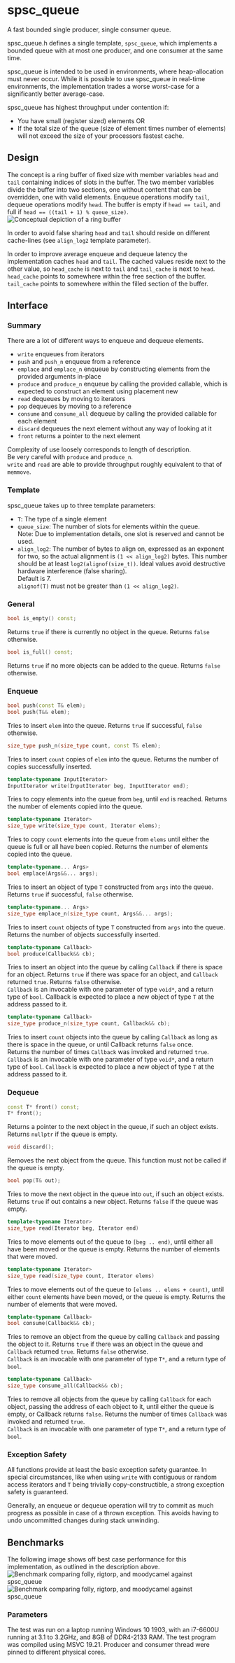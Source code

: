 # spsc_queue
A fast bounded single producer, single consumer queue.

spsc_queue.h defines a single template, `spsc_queue`, which implements a bounded queue with at most one producer, and one consumer at the same time.

spsc_queue is intended to be used in environments, where heap-allocation must never occur. While it is possible to use spsc_queue in real-time environments, the implementation trades a worse worst-case for a significantly better average-case.

spsc_queue has highest throughput under contention if:
* You have small (register sized) elements OR
* If the total size of the queue (size of element times number of elements) will not exceed the size of your processors fastest cache.
    
## Design
The concept is a ring buffer of fixed size with member variables `head` and `tail` containing indices of slots in the buffer. The two member variables divide the buffer into two sections, one without content that can be overridden, one with valid elements. Enqueue operations modify `tail`, dequeue operations modify `head`. The buffer is empty if `head == tail`, and full if `head == ((tail + 1) % queue_size)`.  
![Conceptual depiction of a ring buffer](docs/ring_buffer_concept.png)

In order to avoid false sharing `head` and `tail` should reside on different cache-lines (see `align_log2` template parameter).

In order to improve average enqueue and dequeue latency the implementation caches `head` and `tail`. The cached values reside next to the other value, so `head_cache` is next to `tail` and `tail_cache` is next to `head`. `head_cache` points to somewhere within the free section of the buffer. `tail_cache` points to somewhere within the filled section of the buffer.

## Interface
### Summary
There are a lot of different ways to enqueue and dequeue elements.
* `write` enqueues from iterators
* `push` and `push_n` enqueue from a reference
* `emplace` and `emplace_n` enqueue by constructing elements from the provided arguments in-place
* `produce` and `produce_n` enqueue by calling the provided callable, which is expected to construct an element using placement new
* `read` dequeues by moving to iterators
* `pop` dequeues by moving to a reference
* `consume` and `consume_all` dequeue by calling the provided callable for each element
* `discard` dequeues the next element without any way of looking at it
* `front` returns a pointer to the next element

Complexity of use loosely corresponds to length of description.  
Be very careful with `produce` and `produce_n`.  
`write` and `read` are able to provide throughput roughly equivalent to that of `memmove`.

### Template
spsc_queue takes up to three template parameters:
* `T`: The type of a single element
* `queue_size`: The number of slots for elements within the queue.  
                Note: Due to implementation details, one slot is reserved and
                      cannot be used.
* `align_log2`: The number of bytes to align on, expressed as an exponent for
                two, so the actual alignment is `(1 << align_log2)` bytes. This
                number should be at least `log2(alignof(size_t))`. Ideal values
                avoid destructive hardware interference (false sharing).  
                Default is 7.  
                `alignof(T)` must not be greater than `(1 << align_log2)`.

### General
```c++
bool is_empty() const;
```
Returns `true` if there is currently no object in the queue. Returns `false` otherwise.

```c++
bool is_full() const;
```
Returns `true` if no more objects can be added to the queue. Returns `false` otherwise.

### Enqueue
```c++
bool push(const T& elem);
bool push(T&& elem);
```
Tries to insert `elem` into the queue. Returns `true` if successful, `false` otherwise.

```c++
size_type push_n(size_type count, const T& elem);
```
Tries to insert `count` copies of `elem` into the queue. Returns the number of copies successfully inserted.

```c++
template<typename InputIterator>
InputIterator write(InputIterator beg, InputIterator end);
```
Tries to copy elements into the queue from `beg`, until `end` is reached. Returns the number of elements copied into the queue.

```c++
template<typename Iterator>
size_type write(size_type count, Iterator elems);
```
Tries to copy `count` elements into the queue from `elems` until either the queue is full or all have been copied. Returns the number of elements copied into the queue.

```c++
template<typename... Args>
bool emplace(Args&&... args);
```
Tries to insert an object of type `T` constructed from `args` into the queue. Returns `true` if successful, `false` otherwise.

```c++
template<typename... Args>
size_type emplace_n(size_type count, Args&&... args);
```
Tries to insert `count` objects of type `T` constructed from `args` into the queue. Returns the number of objects successfully inserted.

```c++
template<typename Callback>
bool produce(Callback&& cb);
```
Tries to insert an object into the queue by calling `Callback` if there is space for an object. Returns `true` if there was space for an object, and `Callback` returned `true`. Returns `false` otherwise.  
`Callback` is an invocable with one parameter of type `void*`, and a return type of `bool`. Callback is expected to place a new object of type `T` at the address passed to it.

```c++
template<typename Callback>
size_type produce_n(size_type count, Callback&& cb);
```
Tries to insert `count` objects into the queue by calling `Callback` as long as there is space in the queue, or until Callback returns `false` once.  
Returns the number of times `Callback` was invoked and returned `true`.  
`Callback` is an invocable with one parameter of type `void*`, and a return type of `bool`. `Callback` is expected to place a new object of type `T` at the address passed to it.

### Dequeue
```c++
const T* front() const;
T* front();
```
Returns a pointer to the next object in the queue, if such an object exists. Returns `nullptr` if the queue is empty.

```c++
void discard();
```
Removes the next object from the queue. This function must not be called if the queue is empty.

```c++
bool pop(T& out);
```
Tries to move the next object in the queue into `out`, if such an object exists. Returns `true` if out contains a new object. Returns `false` if the queue was empty.

```c++
template<typename Iterator>
size_type read(Iterator beg, Iterator end)
```
Tries to move elements out of the queue to `[beg .. end)`, until either all have been moved or the queue is empty. Returns the number of elements that were moved.

```c++
template<typename Iterator>
size_type read(size_type count, Iterator elems)
```
Tries to move elements out of the queue to `[elems .. elems + count)`, until either `count` elements have been moved, or the queue is empty. Returns the number of elements that were moved.

```c++
template<typename Callback>
bool consume(Callback&& cb);
```
Tries to remove an object from the queue by calling `Callback` and passing the object to it. Returns `true` if there was an object in the queue and `Callback` returned `true`. Returns `false` otherwise.  
`Callback` is an invocable with one parameter of type `T*`, and a return type of `bool`.

```c++
template<typename Callback>
size_type consume_all(Callback&& cb);
```
Tries to remove all objects from the queue by calling `Callback` for each object, passing the address of each object to it, until either the queue is empty, or Callback returns `false`. Returns the number of times `Callback` was invoked and returned `true`.  
`Callback` is an invocable with one parameter of type `T*`, and a return type of `bool`.

### Exception Safety
All functions provide at least the basic exception safety guarantee. In special circumstances, like when using `write` with contiguous or random access iterators and `T` being trivially copy-constructible, a strong exception safety is guaranteed.

Generally, an enqueue or dequeue operation will try to commit as much progress as possible in case of a thrown exception. This avoids having to undo uncommitted changes during stack unwinding.

## Benchmarks

The following image shows off best case performance for this implementation, as outlined in the description above.
![Benchmark comparing folly, rigtorp, and moodycamel against spsc_queue](docs/queue_bench_8.svg)
![Benchmark comparing folly, rigtorp, and moodycamel against spsc_queue](docs/queue_bench_32k.svg)

### Parameters
The test was run on a laptop running Windows 10 1903, with an i7-6600U running at 3.1 to 3.2GHz, and 8GB of DDR4-2133 RAM. The test program was compiled using MSVC 19.21. Producer and consumer thread were pinned to different physical cores.
